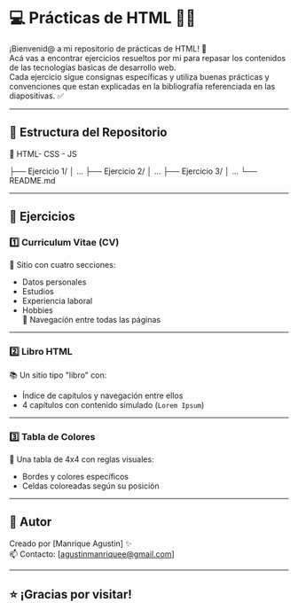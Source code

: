# 💻 Prácticas de HTML 🧠🎨

¡Bienvenid@ a mi repositorio de prácticas de HTML! 🚀  
Acá vas a encontrar ejercicios resueltos por mi para repasar los contenidos de las tecnologías basicas de desarrollo web.  
Cada ejercicio sigue consignas específicas y utiliza buenas prácticas y convenciones que estan explicadas en la bibliografía referenciada en las diapositivas. ✅

---

## 📁 Estructura del Repositorio

📂 HTML- CSS - JS

├── Ejercicio 1/
│  ...
├── Ejercicio 2/
│  ...
├── Ejercicio 3/
│  ...
└── README.md

---

## 📝 Ejercicios

### 1️⃣ Curriculum Vitae (CV)

👤 Sitio con cuatro secciones:
- Datos personales
- Estudios
- Experiencia laboral
- Hobbies  
🔗 Navegación entre todas las páginas  


---

### 2️⃣ Libro HTML

📚 Un sitio tipo "libro" con:
- Índice de capítulos y navegación entre ellos
- 4 capítulos con contenido simulado (`Lorem Ipsum`)  

---

### 3️⃣ Tabla de Colores

🎨 Una tabla de 4x4 con reglas visuales:
- Bordes y colores específicos
- Celdas coloreadas según su posición  

---

## 🙌 Autor

Creado por [Manrique Agustin] ✨  
📫 Contacto: [agustinmanriquee@gmail.com]

---

## ⭐ ¡Gracias por visitar!
 